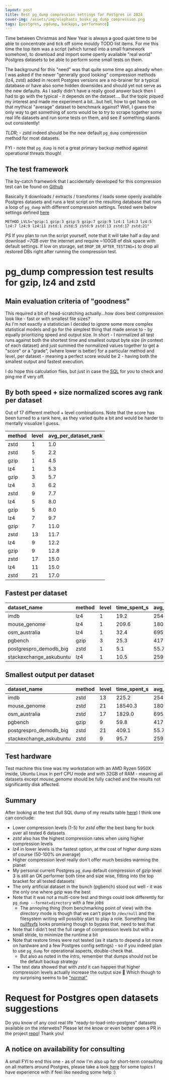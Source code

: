 ```yaml
---
layout: post
title: Best pg_dump compression settings for Postgres in 2024
cover-img: /assets/img/elephants_books_pg_dump_compression.png
tags: [postgres, pgdump, backups, performance]
---
```


Time between Christmas and New Year is always a good quiet time to be able to concentrate and tick off some mouldy TODO list items.
For me this time the top item was a script (which turned into a small framework somehow), to download and import some openly
available "real world" Postgres datasets to be able to perform some small tests on them.

The background for this "need" was that quite some time ago already when I was asked if the newer "generally good looking" compression
methods (lz4, zstd) added in recent Postgres versions are a no-brainer for a typical database or have also some hidden downsides and
should yet not serve as the new defaults. As I sadly didn't have a really good answer back then I had to go with the typical - it depends on the dataset....
But the topic piqued my interest and made me experiment a bit...but hell, how to get hands on that mythical "average" dataset
to benchmark against? Well, I guess the only way to get something of sorts would be to try to scrape together some real life
datasets and run some tests on them, and see if something stands out consistently!

*TLDR;* - *zstd* indeed should be the new default `pg_dump` compression method for most datasets.

FYI - note that `pg_dump` is not a great primary backup method against operational threats though!

## The test framework

The by-catch framework that I accidentally developed for this compression test can be found on [Github](https://github.com/kmoppel/pg-open-datasets)

Basically it downloads / extracts / transforms / loads some openly available Postgres datasets and runs a test script on
the resulting database that runs a loop of `pg_dump` with different compression settings. Tested were below settings
defined [here](https://github.com/kmoppel/pg-open-datasets/blob/main/tests/pg_dump_compression.sh#L9)

```
METHOD_LVLS="gzip:1 gzip:3 gzip:5 gzip:7 gzip:9 lz4:1 lz4:3 lz4:5 lz4:7 lz4:9 lz4:11 zstd:1 zstd:5 zstd:9 zstd:13 zstd:17 zstd:21"
```

*PS* If you plan to run the script yourself, note that it will take half a day and download ~7GB over the internet
and require ~100GB of disk space with default settings. If low on storage, set `DROP_DB_AFTER_TESTING=1` to drop all restored
DBs right after running the compression test.
	
# pg_dump compression test results for gzip, lz4 and zstd  

## Main evaluation criteria of "goodness"

This required a bit of head-scratching actually...how does best compression look like - fast or with smallest file sizes?   
As I'm not exactly a statistician I decided to ignore some more complex statistical models and go for the simplest thing that made
sense to - by equally prioritizing speed and output size. In short - I normalized all test runs against both the shortest time
and smallest output byte size (in context of each dataset) and just summed the normalized values together to get a "score" or a "grade",
(where lower is better) for a particular method and level, per dataset - meaning a perfect score would be 2 - having both the smallest
output and fastest execution.

I do hope this calculation flies, but just in case the [SQL](https://gist.github.com/kmoppel/3fe12db152fd38a0a98bd7de35bf7feb#file-pg_dump_compression_method_level_score-sql)
for you to check and ping me if very off.   

## By both speed + size normalized scores avg rank per dataset

Out of 17 different method + level combinations. Note that the score has been turned to a rank here, as they varied
quite a bit and would be harder to mentally visualize I guess. 

| method | level | avg_per_dataset_rank |
|:-------|:------|:---------------------|
| zstd   | 1     | 1.0                  |
| zstd   | 5     | 2.2                  |
| gzip   | 1     | 4.5                  |
| lz4    | 1     | 5.3                  |
| gzip   | 3     | 5.7                  |
| lz4    | 3     | 6.2                  |
| zstd   | 9     | 7.7                  |
| lz4    | 5     | 8.0                  |
| gzip   | 5     | 8.0                  |
| lz4    | 7     | 9.7                  |
| gzip   | 7     | 11.0                 |
| zstd   | 13    | 11.7                 |
| lz4    | 9     | 12.2                 |
| gzip   | 9     | 12.8                 |
| zstd   | 17    | 15.0                 |
| lz4    | 11    | 15.0                 |
| zstd   | 21    | 17.0                 |


## Fastest per dataset 

| dataset_name            | method | level | time_spent_s | avg_time_spent_s | dump_size | avg_dump_size |
|:------------------------|:-------|:------|:-------------|:-----------------|:----------|-----------------|
| imdb                    | lz4    | 1     | 19.2         | 254.1            | 2004 MB   | 1315 MB         |
| mouse_genome            | lz4    | 1     | 209.6        | 1807.9           | 6644 MB   | 4211 MB         |
| osm_australia           | lz4    | 1     | 32.4         | 695.7            | 5434 MB   | 3655 MB         |
| pgbench                 | gzip   | 3     | 25.3         | 417.8            | 277 MB    | 278 MB          |
| postgrespro_demodb_big  | zstd   | 1     | 5.1          | 55.7             | 239 MB    | 256 MB          |
| stackexchange_askubuntu | lz4    | 1     | 10.5         | 259.5            | 1988 MB   | 1317 MB         |

## Smallest output per dataset

| dataset_name            | method | level | time_spent_s | avg_time_spent_s | dump_size | avg_dump_size |
|:------------------------|:-------|:------|:-------------|------------------|:----------|:--------------|
| imdb                    | zstd   | 13    | 225.2        | 254.1            | 1035 MB   | 1315 MB       |
| mouse_genome            | zstd   | 21    | 18540.3      | 1807.9           | 2261 MB   | 4211 MB       |
| osm_australia           | zstd   | 17    | 1829.0       | 695.7            | 2356 MB   | 3655 MB       |
| pgbench                 | gzip   | 9     | 59.8         | 417.8            | 263 MB    | 278 MB        |
| postgrespro_demodb_big  | zstd   | 21    | 409.1        | 55.7             | 169 MB    | 256 MB        |
| stackexchange_askubuntu | zstd   | 9     | 95.7         | 259.5            | 1008 MB   | 1317 MB       |

## Test hardware

Test machine this time was my workstation with an AMD Ryzen 5950X inside, Ubuntu Linux in perf CPU mode and with 32GB
of RAM - meaning all datasets except *mouse_genome* should be fully cached and the results not significantly disk affected.    

## Summary

After looking at the test (full SQL dump of my results table [here](https://gist.github.com/kmoppel/3fe12db152fd38a0a98bd7de35bf7feb#file-full_pg_dump_compression_test_results-sql)) I think one can conclude:

* Lower compression levels (1-5) for *zstd* offer the best bang for buck over all tested 6 datasets
* *zstd* also has the highest compression rates when using higher compression levels
* *lz4* in lower levels is the fastest option, at the cost of higher dump sizes of course (50-100% on average)
* Higher compression level really don't offer much besides warming the planet
* My personal current Postgres `pg_dump` default compression of *gzip* level 3 is still an OK performer both time and size wise,
  fitting into the top bracket for all tested datasets
* The only artificial dataset in the bunch (pgbench) stood out well - it was the only one where *gzip* was the best
* Note that it was not a multi-core test and things could look differently for `pg_dump --format=directory` with a few *jobs*
  - The annoying thing (from benchmarking point of view) with the *directory* mode is though that we can't pipe to `/dev/null`
    and the filesystem writing will possibly start to play a role. Something like [nullfsvfs](https://github.com/abbbi/nullfsvfs)
    looks promising though to bypass that, need to test that
* Note that I didn't test the full range of compression levels but with a small stride, to minimize the runtime a bit
* Note that restore times were not tested (as it starts to depend a lot more on hardware and a few Postgres config settings)
  \- so if you indeed plan to use `pg_dump` for operational aspects, double-check
  that.
  - But also as noted in the intro, remember that dumps should not be the default backup strategy
* The test data showed that with *zstd* it can happen that higher compression levels actually increase the output size 🤯
  Which though to my surprising seems to be ["normal"](https://github.com/facebook/zstd/issues/3793)

# Request for Postgres open datasets suggestions 

Do you know of any cool real life "ready-to-load-into-postgres" datasets available on the interwebs? Please let me know or 
even better open a PR in the project [repo](https://github.com/kmoppel/pg-open-datasets)! Thank you!

## A notice on availability for consulting 

A small FYI to end this one - as of now I'm also up for short-term consulting on all matters around Postgres, please take
a look [here](https://kmoppel.github.io/aboutme/) for some topics I have experience with if feel like needing some help :)